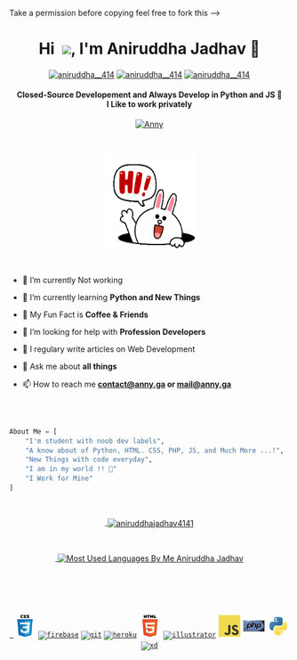 Take a permission before copying feel free to fork this -->

<h1 align="center">Hi  &nbsp;<a href="#"><img src="https://raw.githubusercontent.com/avipatilpro/avipatilpro/master/Hi.gif" width="48"></a>, I'm Aniruddha Jadhav 🤘</h1>

<p align="center">
<a href="https://codepen.io/aniruddha4141" target="blank"><img align="center" src="https://cdn.jsdelivr.net/npm/simple-icons@3.0.1/icons/codepen.svg" alt="aniruddha__414" height="30" width="40" /></a>
<a href="https://dev.to/aniruddha4141" target="blank"><img align="center" src="https://cdn.jsdelivr.net/npm/simple-icons@3.0.1/icons/dev-dot-to.svg" alt="aniruddha__414" height="30" width="40" /></a>
<a href="https://www.hackerrank.com/aniruddhajadhav1" target="blank"><img align="center" src="https://cdn.jsdelivr.net/npm/simple-icons@3.0.1/icons/hackerrank.svg" alt="aniruddha__414" height="30" width="40" /></a>
</p>


<h4 align="center">Closed-Source Developement and Always Develop in Python and JS 🐍 <br> I Like to work privately</h4>


<p align="center"> <a href="https://github.com/aniruddha4141/"><img width="170px" height="24" src="https://komarev.com/ghpvc/?username=aniruddha4141&label=PROFILE%20VISITORS&color=blueviolet&style=flat-square" alt="Anny" /></a> </p><br>

<p align="center"><a href="#"><img src="https://raw.githubusercontent.com/aniruddha4141/aniruddha4141/main/assets/line.gif" alt="Hello" width="170" height="170"/></a></p><br>



- 🔭 I’m currently Not working 

- 🌱 I’m currently learning **Python and New Things**

- 👯 My Fun Fact is **Coffee & Friends**

- 🤝 I’m looking for help with **Profession Developers**

- 📝 I regulary write articles on Web Development

- 💬 Ask me about **all things**

- 📫 How to reach me **contact@anny.ga or mail@anny.ga**

<br><br>

```py
About Me = [
    "I'm student with noob dev labels",
    "A know about of Python, HTML. CSS, PHP, JS, and Much More ...!",
    "New Things with code everyday",
    "I am in my world !! 💞"
    "I Work for Mine"
]
```
<br><a href=""><p align="center">&nbsp;<img align="center" href="https://github.com/aniruddha4141" src="https://github-readme-stats.vercel.app/api?username=aniruddha4141&theme=algolia&show_icons=true" alt="aniruddhajadhav4141"/></p></a>


<br><a href=""><p align="center">&nbsp;<img align="center" src="https://github-readme-stats.vercel.app/api/top-langs/?username=aniruddha4141&theme=algolia&layout=compact&langs_count=10&hide_border=true&show_icons=true" alt="Most Used Languages By Me Aniruddha Jadhav"/></p></a><br> 


<br><br>

<p align="center"> 
<code><a href="https://www.w3schools.com/css/" target="_blank"> <img src="https://raw.githubusercontent.com/devicons/devicon/master/icons/css3/css3-original-wordmark.svg" alt="css3" width="40" height="40"/></a></code>&nbsp;<code><a href="https://firebase.google.com/" target="_blank"><img src="https://www.vectorlogo.zone/logos/firebase/firebase-icon.svg" alt="firebase" width="40" height="40"/></a></code>&nbsp;<code><a href="https://git-scm.com/" target="_blank"><img src="https://www.vectorlogo.zone/logos/git-scm/git-scm-icon.svg" alt="git" width="40" height="40"/></a></code>&nbsp;<code><a href="https://heroku.com" target="_blank"><img src="https://www.vectorlogo.zone/logos/heroku/heroku-icon.svg" alt="heroku" width="40" height="40"/></a></code>&nbsp;<code><a href="https://www.w3.org/html/" target="_blank"><img src="https://raw.githubusercontent.com/devicons/devicon/master/icons/html5/html5-original-wordmark.svg" alt="html5" width="40" height="40"/></a></code>&nbsp;<code><a href="https://www.adobe.com/in/products/illustrator.html" target="_blank"><img src="https://www.vectorlogo.zone/logos/adobe_illustrator/adobe_illustrator-icon.svg" alt="illustrator" width="40" height="40"/></a></code>&nbsp;<code><a href="https://developer.mozilla.org/en-US/docs/Web/JavaScript" target="_blank"><img src="https://raw.githubusercontent.com/devicons/devicon/master/icons/javascript/javascript-original.svg" alt="javascript" width="40" height="40"/></a></code>&nbsp;<code><a href="https://www.php.net" target="_blank"><img src="https://raw.githubusercontent.com/devicons/devicon/master/icons/php/php-original.svg" alt="php" width="40" height="40"/></a></code>&nbsp;<code><a href="https://www.python.org" target="_blank"><img src="https://raw.githubusercontent.com/devicons/devicon/master/icons/python/python-original.svg" alt="python" width="40" height="40"/></a></code>&nbsp;<code><a href="https://www.adobe.com/products/xd.html" target="_blank"><img src="https://cdn.worldvectorlogo.com/logos/adobe-xd.svg" alt="xd" width="40" height="40"/></a></code>&nbsp;</p>
